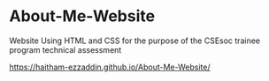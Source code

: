 # About-Me-Website
Website Using HTML and CSS for the purpose of the CSEsoc trainee program technical assessment 

https://haitham-ezzaddin.github.io/About-Me-Website/
